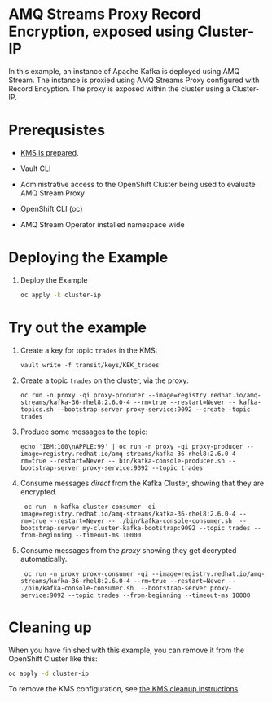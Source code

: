 # AMQ Streams Proxy Record Encryption, exposed using Cluster-IP

In this example, an instance of Apache Kafka is deployed using AMQ Stream.  The instance is proxied using
AMQ Streams Proxy configured with Record Encyption.  The proxy is exposed within the cluster using a
Cluster-IP.

# Prerequsistes

* [KMS is prepared](../PREPARE_KMS.md).
* Vault CLI

* Administrative access to the OpenShift Cluster being used to evaluate AMQ Stream Proxy
* OpenShift CLI (oc)
* AMQ Stream Operator installed namespace wide

# Deploying the Example

1. Deploy the Example
   ```sh
   oc apply -k cluster-ip
   ```

# Try out the example

1. Create a key for topic `trades` in the KMS:
   ```
   vault write -f transit/keys/KEK_trades
   ```
2. Create a topic `trades` on the cluster, via the proxy:
   ```
   oc run -n proxy -qi proxy-producer --image=registry.redhat.io/amq-streams/kafka-36-rhel8:2.6.0-4 --rm=true --restart=Never -- kafka-topics.sh --bootstrap-server proxy-service:9092 --create -topic trades
   ```
3. Produce some messages to the topic:
   ```
   echo 'IBM:100\nAPPLE:99' | oc run -n proxy -qi proxy-producer --image=registry.redhat.io/amq-streams/kafka-36-rhel8:2.6.0-4 --rm=true --restart=Never -- bin/kafka-console-producer.sh --bootstrap-server proxy-service:9092 --topic trades   
   ```
4. Consume messages *direct* from the Kafka Cluster, showing that they are encrypted.
   ```
    oc run -n kafka cluster-consumer -qi --image=registry.redhat.io/amq-streams/kafka-36-rhel8:2.6.0-4 --rm=true --restart=Never -- ./bin/kafka-console-consumer.sh  --bootstrap-server my-cluster-kafka-bootstrap:9092 --topic trades --from-beginning --timeout-ms 10000
   ```
5. Consume messages from the *proxy* showing they get decrypted automatically.   
   ```
    oc run -n proxy proxy-consumer -qi --image=registry.redhat.io/amq-streams/kafka-36-rhel8:2.6.0-4 --rm=true --restart=Never -- ./bin/kafka-console-consumer.sh  --bootstrap-server proxy-service:9092 --topic trades --from-beginning --timeout-ms 10000
   ```   

# Cleaning up

When you have finished with this example, you can remove it from the OpenShift Cluster like this:

```sh
oc apply -d cluster-ip
```

To remove the KMS configuration, see [the KMS cleanup instructions](../PREPARE_KMS.md#cleaning-up).

